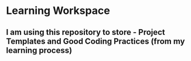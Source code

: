 # Learning Workspace

## I am using this repository to store - Project Templates and Good Coding Practices (from my learning process) 
